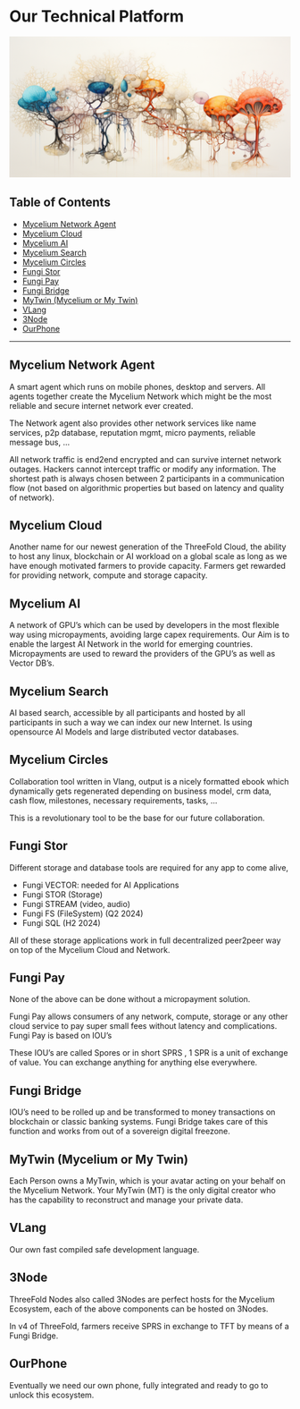 <h1> Our Technical Platform </h1>

![image alt text](img/mycelium_1.png)

<h2>Table of Contents</h2>

- [Mycelium Network Agent](#mycelium-network-agent)
- [Mycelium Cloud](#mycelium-cloud)
- [Mycelium AI](#mycelium-ai)
- [Mycelium Search](#mycelium-search)
- [Mycelium Circles](#mycelium-circles)
- [Fungi Stor](#fungi-stor)
- [Fungi Pay](#fungi-pay)
- [Fungi Bridge](#fungi-bridge)
- [MyTwin (Mycelium or My Twin)](#mytwin-mycelium-or-my-twin)
- [VLang](#vlang)
- [3Node](#3node)
- [OurPhone](#ourphone)

***


## Mycelium Network Agent

A smart agent which runs on mobile phones, desktop and servers. All agents together create the Mycelium Network which might be the most reliable and secure internet network ever created.

The Network agent also provides other network services like name services, p2p database, reputation mgmt, micro payments, reliable message bus,  … 

All network traffic is end2end encrypted and can survive internet network outages. Hackers cannot intercept traffic or modify any information. The shortest path is always chosen between 2 participants in a communication flow (not based on algorithmic properties but based on latency and quality of network).

## Mycelium Cloud

Another name for our newest generation of the ThreeFold Cloud, the ability to host any linux, blockchain or AI workload on a global scale as long as we have enough motivated farmers to provide capacity. Farmers get rewarded for providing network, compute and storage capacity.

## Mycelium AI

A network of GPU’s which can be used by developers in the most flexible way using micropayments, avoiding large capex requirements. Our Aim is to enable the largest AI Network in the world for emerging countries. Micropayments are used to reward the providers of the GPU’s as well as Vector DB’s.

## Mycelium Search

AI based search, accessible by all participants and hosted by all participants in such a way we can index our new Internet. Is using opensource AI Models and large distributed vector databases. 

## Mycelium Circles

Collaboration tool written in Vlang, output is a nicely formatted ebook which dynamically gets regenerated depending on business model, crm data, cash flow, milestones, necessary requirements, tasks, … 

This is a revolutionary tool to be the base for our future collaboration.

## Fungi Stor

Different storage and database tools are required for any app to come alive, 

* Fungi VECTOR: needed for AI Applications
* Fungi STOR (Storage)
* Fungi STREAM (video, audio)
* Fungi FS (FileSystem)  (Q2 2024)
* Fungi SQL (H2 2024)

All of these storage applications work in full decentralized peer2peer way on top of the Mycelium Cloud and Network.

## Fungi Pay

None of the above can be done without a micropayment solution. 

Fungi Pay allows consumers of any network, compute, storage or any other cloud service to pay super small fees without latency and complications. Fungi Pay is based on IOU’s

These IOU’s are called Spores or in short SPRS , 1 SPR is a unit of exchange of value. You can exchange anything for anything else everywhere.

## Fungi Bridge

IOU’s need to be rolled up and be transformed to money transactions on blockchain or classic banking systems. Fungi Bridge takes care of this function and works from out of a sovereign digital freezone.

## MyTwin (Mycelium or My Twin)

Each Person owns a MyTwin, which is your avatar acting on your behalf on the Mycelium Network. Your MyTwin (MT) is the only digital creator who has the capability to reconstruct and manage your private data.

## VLang

Our own fast compiled safe development language.

## 3Node

ThreeFold Nodes also called 3Nodes are perfect hosts for the Mycelium Ecosystem, each of the above components can be hosted on 3Nodes.

In v4 of ThreeFold, farmers receive SPRS in exchange to TFT by means of a Fungi Bridge.

## OurPhone

Eventually we need our own phone, fully integrated and ready to go to unlock this ecosystem.
